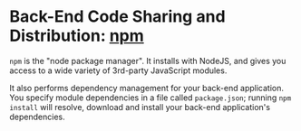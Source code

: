 # Back-End Code Sharing and Distribution: [npm](https://www.npmjs.com/)

`npm` is the "node package manager".  It installs with NodeJS, and gives you access to a wide variety of 3rd-party JavaScript modules.

It also performs dependency management for your back-end application.  You specify module dependencies in a file called `package.json`; running `npm install` will resolve, download and install your back-end application's dependencies.
